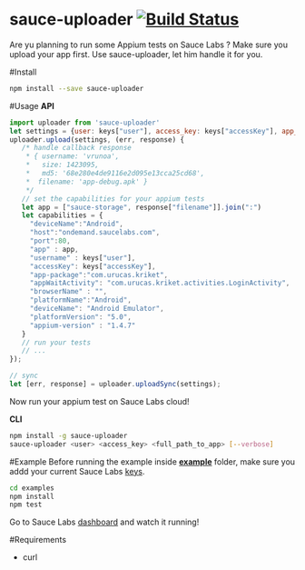 # sauce-uploader [![Build Status](https://travis-ci.org/Urucas/sauce-uploader.svg)](https://travis-ci.org/Urucas/sauce-updaloder)

Are yu planning to run some Appium tests on Sauce Labs ? Make sure you upload
your app first. Use sauce-uploader, let him handle it for you.

#Install
```bash
npm install --save sauce-uploader
```

#Usage
**API**
```javascript
import uploader from 'sauce-uploader'
let settings = {user: keys["user"], access_key: keys["accessKey"], app_path: "full_path_to_app"}
uploader.upload(settings, (err, response) {
   /* handle callback response
    * { username: 'vrunoa',
    *   size: 1423095,
    *   md5: '68e280e4de9116e2d095e13cca25cd68',
    *  filename: 'app-debug.apk' }
    */
   // set the capabilities for your appium tests
   let app = ["sauce-storage", response["filename"]].join(":")
   let capabilities = {
     "deviceName":"Android",
     "host":"ondemand.saucelabs.com",
     "port":80,
     "app" : app,
     "username" : keys["user"],
     "accessKey": keys["accessKey"],
     "app-package":"com.urucas.kriket",
     "appWaitActivity": "com.urucas.kriket.activities.LoginActivity",
     "browserName" : "",
     "platformName":"Android",
     "deviceName": "Android Emulator",
     "platformVersion": "5.0", 
     "appium-version" : "1.4.7"
   }
   // run your tests
   // ...
});

// sync
let [err, response] = uploader.uploadSync(settings);
```

Now run your appium test on Sauce Labs cloud!

**CLI**
```bash
npm install -g sauce-uploader
sauce-uploader <user> <access_key> <full_path_to_app> [--verbose]
```

#Example
Before running the example inside **[example](https://github.com/Urucas/sauce-uploader/tree/master/example)** folder, make sure you addd your current Sauce Labs [keys](https://docs.saucelabs.com/reference/rest-api/).
```bash
cd examples
npm install
npm test
```
Go to Sauce Labs [dashboard](https://saucelabs.com/beta/dashboard/tests) and watch it running!

#Requirements
* curl
